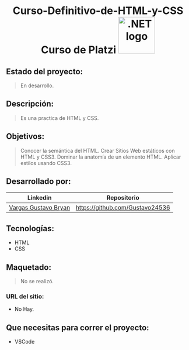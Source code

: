 
<h1 align="center"> 
Curso-Definitivo-de-HTML-y-CSS
Curso de Platzi 
<img width="100" src="https://static.platzi.com/cdn-cgi/image/width=1024,quality=50,format=auto/media/achievements/badges-html-css-afa64acb-64a4-486d-96a5-f930fbb7ee32.png" alt=".NET logo"></a></h1>


## Estado del proyecto:
> En desarrollo.
## Descripción:
> Es una practica de HTML y CSS.
## Objetivos: 
> Conocer la semántica del HTML.
> Crear Sitios Web estáticos con HTML y CSS3.
> Dominar la anatomía de un elemento HTML.
> Aplicar estilos usando CSS3.
## Desarrollado por:
| Linkedin | Repositorio |
| -------  | ------- |
| [Vargas Gustavo Bryan](https://www.linkedin.com/in/gustavo-bryan/) | https://github.com/Gustavo24536 |
## Tecnologías:
* HTML
* CSS
## Maquetado:
> No se realizó.

### URL del sitio:  
* No Hay.
## Que necesitas para correr el proyecto:
 * VSCode 
